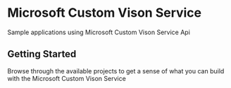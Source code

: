 # Microsoft Custom Vison Service

Sample applications using Microsoft Custom Vison Service Api

## Getting Started

Browse through the available projects to get a sense of what you can build with the Microsoft Custom Vison Service

